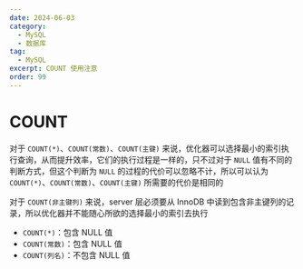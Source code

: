```yaml
---
date: 2024-06-03
category:
  - MySQL
  - 数据库
tag:
  - MySQL
excerpt: COUNT 使用注意
order: 99
---
```


# COUNT

对于 `COUNT(*)`、`COUNT(常数)`、`COUNT(主键)` 来说，优化器可以选择最小的索引执行查询，从而提升效率，它们的执行过程是一样的，只不过对于 `NULL` 值有不同的判断方式，但这个判断为 `NULL` 的过程的代价可以忽略不计，所以可以认为 `COUNT(*)`、`COUNT(常数)`、`COUNT(主键)` 所需要的代价是相同的

对于 `COUNT(非主键列)` 来说，server 层必须要从 InnoDB 中读到包含非主键列的记录，所以优化器并不能随心所欲的选择最小的索引去执行

- `COUNT(*)`：包含 NULL 值
- `COUNT(常数)`：包含 NULL 值
- `COUNT(列名)`：不包含 NULL 值
